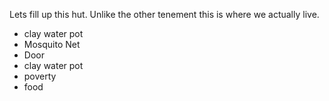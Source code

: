 Lets fill up this hut.
Unlike the other tenement this is where we actually live.


 - clay water pot
 - Mosquito Net
 - Door
 - clay water pot
 - poverty
 - food
